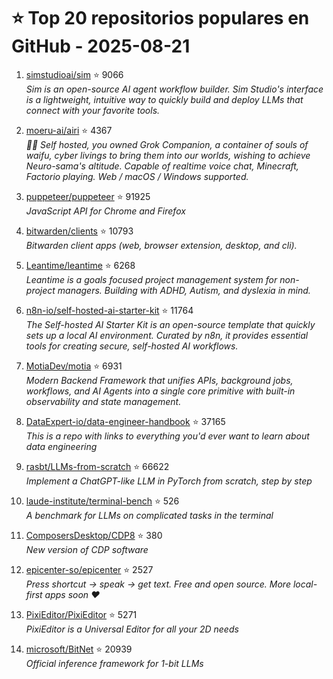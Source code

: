# ⭐ Top 20 repositorios populares en GitHub - 2025-08-21

1. [simstudioai/sim](https://github.com/simstudioai/sim) ⭐ 9066  
   _Sim is an open-source AI agent workflow builder. Sim Studio's interface is a lightweight, intuitive way to quickly build and deploy LLMs that connect with your favorite tools._

2. [moeru-ai/airi](https://github.com/moeru-ai/airi) ⭐ 4367  
   _💖🧸 Self hosted, you owned Grok Companion, a container of souls of waifu, cyber livings to bring them into our worlds, wishing to achieve Neuro-sama's altitude. Capable of realtime voice chat, Minecraft, Factorio playing. Web / macOS / Windows supported._

3. [puppeteer/puppeteer](https://github.com/puppeteer/puppeteer) ⭐ 91925  
   _JavaScript API for Chrome and Firefox_

4. [bitwarden/clients](https://github.com/bitwarden/clients) ⭐ 10793  
   _Bitwarden client apps (web, browser extension, desktop, and cli)._

5. [Leantime/leantime](https://github.com/Leantime/leantime) ⭐ 6268  
   _Leantime is a goals focused project management system for non-project managers. Building with ADHD, Autism, and dyslexia in mind._

6. [n8n-io/self-hosted-ai-starter-kit](https://github.com/n8n-io/self-hosted-ai-starter-kit) ⭐ 11764  
   _The Self-hosted AI Starter Kit is an open-source template that quickly sets up a local AI environment. Curated by n8n, it provides essential tools for creating secure, self-hosted AI workflows._

7. [MotiaDev/motia](https://github.com/MotiaDev/motia) ⭐ 6931  
   _Modern Backend Framework that unifies APIs, background jobs, workflows, and AI Agents into a single core primitive with built-in observability and state management._

8. [DataExpert-io/data-engineer-handbook](https://github.com/DataExpert-io/data-engineer-handbook) ⭐ 37165  
   _This is a repo with links to everything you'd ever want to learn about data engineering_

9. [rasbt/LLMs-from-scratch](https://github.com/rasbt/LLMs-from-scratch) ⭐ 66622  
   _Implement a ChatGPT-like LLM in PyTorch from scratch, step by step_

10. [laude-institute/terminal-bench](https://github.com/laude-institute/terminal-bench) ⭐ 526  
   _A benchmark for LLMs on complicated tasks in the terminal_

11. [ComposersDesktop/CDP8](https://github.com/ComposersDesktop/CDP8) ⭐ 380  
   _New version of CDP software_

12. [epicenter-so/epicenter](https://github.com/epicenter-so/epicenter) ⭐ 2527  
   _Press shortcut → speak → get text. Free and open source. More local-first apps soon ❤️_

13. [PixiEditor/PixiEditor](https://github.com/PixiEditor/PixiEditor) ⭐ 5271  
   _PixiEditor is a Universal Editor for all your 2D needs_

14. [microsoft/BitNet](https://github.com/microsoft/BitNet) ⭐ 20939  
   _Official inference framework for 1-bit LLMs_


<!-- Última actualización: 2025-08-21T08:06:09.055962 UTC -->